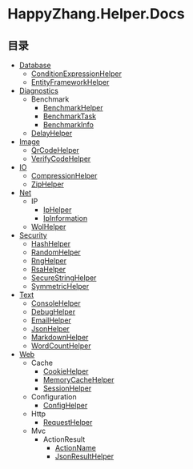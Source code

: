 # HappyZhang.Helper.Docs

## 目录
* [Database]()
  * [ConditionExpressionHelper]()
  * [EntityFrameworkHelper]()
* [Diagnostics]()
  * Benchmark
    * [BenchmarkHelper]()
    * [BenchmarkTask]()
    * [BenchmarkInfo]()
  * [DelayHelper]()
* [Image]()
  * [QrCodeHelper]()
  * [VerifyCodeHelper]()
* [IO]()
  * [CompressionHelper]()
  * [ZipHelper]()
* [Net]()
  * IP
    * [IpHelper]()
    * [IpInformation]()
  * [WolHelper]()
* [Security]()
  * [HashHelper]()
  * [RandomHelper]()
  * [RngHelper]()
  * [RsaHelper]()
  * [SecureStringHelper]()
  * [SymmetricHelper]()
* [Text]()
  * [ConsoleHelper]()
  * [DebugHelper]()
  * [EmailHelper]()
  * [JsonHelper]()
  * [MarkdownHelper]()
  * [WordCountHelper]()
* [Web]()
  * Cache
    * [CookieHelper]()
    * [MemoryCacheHelper]()
    * [SessionHelper]()
  * Configuration
    * [ConfigHelper]()
  * Http
    * [RequestHelper]()
  * Mvc
    * ActionResult
      * [ActionName]()
      * [JsonResultHelper]()